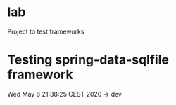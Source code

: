 # lab
Project to test frameworks

# Testing spring-data-sqlfile framework

Wed May  6 21:38:25 CEST 2020 -> dev 

